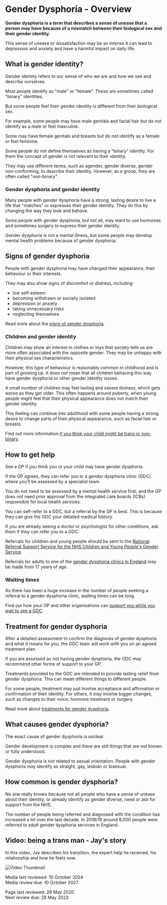 # Gender Dysphoria - Overview 

**Gender dysphoria is a term that describes a sense of unease that a person may have because of a mismatch between their biological sex and their gender identity.**

This sense of unease or dissatisfaction may be so intense it can lead to depression and anxiety and have a harmful impact on daily life.

## What is gender identity?

Gender identity refers to our sense of who we are and how we see and describe ourselves.

Most people identify as "male" or "female". These are sometimes called "binary" identities.

But some people feel their gender identity is different from their biological sex.

For example, some people may have male genitals and facial hair but do not identify as a male or feel masculine.

Some may have female genitals and breasts but do not identify as a female or feel feminine.

Some people do not define themselves as having a "binary" identity. For them the concept of gender is not relevant to their identity.

They may use different terms, such as agender, gender diverse, gender non-conforming, to describe their identity. However, as a group, they are often called "non-binary".

### **Gender dysphoria and gender identity**

Many people with gender dysphoria have a strong, lasting desire to live a life that "matches" or expresses their gender identity. They do this by changing the way they look and behave.

Some people with gender dysphoria, but not all, may want to use hormones and sometimes surgery to express their gender identity.

Gender dysphoria is not a mental illness, but some people may develop mental health problems because of gender dysphoria.

## Signs of gender dysphoria

People with gender dysphoria may have changed their appearance, their behaviour or their interests.

They may also show signs of discomfort or distress, including:

-   low self-esteem
-   becoming withdrawn or socially isolated
-   depression or anxiety
-   taking unnecessary risks
-   neglecting themselves

Read more about the [signs of gender dysphoria](/conditions/gender-dysphoria/symptoms/).

### Children and gender identity

Children may show an interest in clothes or toys that society tells us are more often associated with the opposite gender. They may be unhappy with their physical sex characteristics.

However, this type of behaviour is reasonably common in childhood and is part of growing up. It does not mean that all children behaving this way have gender dysphoria or other gender identity issues.

A small number of children may feel lasting and severe distress, which gets worse as they get older. This often happens around puberty, when young people might feel that their physical appearance does not match their gender identity.

This feeling can continue into adulthood with some people having a strong desire to change parts of their physical appearance, such as facial hair or breasts.

Find out more information [if you think your child might be trans or non-binary](/live-well/think-your-child-might-be-trans-or-non-binary/).

## How to get help

See a GP if you think you or your child may have gender dysphoria.

If the GP agrees, they can refer you to a gender dysphoria clinic (GDC) where you’ll be assessed by a specialist team.

You do not need to be assessed by a mental health service first, and the GP does not need prior approval from the integrated care boards (ICBs) responsible for local health services.

You can self-refer to a GDC, but a referral by the GP is best. This is because they can give the GDC your detailed medical history.

If you are already seeing a doctor or psychologist for other conditions, ask them if they can refer you to a GDC.

Referrals for children and young people should be sent to the [National Referral Support Service for the NHS Children and Young People's Gender Service](https://www.ardengemcsu.nhs.uk/services/clinical-support/national-referral-support-service-for-the-nhs-gender-incongruence-service-for-children-and-young-people/).

Referrals for adults to one of the [gender dysphoria clinics in England](/nhs-services/how-to-find-an-nhs-gender-identity-clinic/) may be made from 17 years of age.

### Waiting times

As there has been a huge increase in the number of people seeking a referral to a gender dysphoria clinic, waiting times can be long.

Find out how your GP and other organisations can [support you while you wait to see a GDC](/conditions/gender-dysphoria/how-get-help-and-support/).

## Treatment for gender dysphoria

After a detailed assessment to confirm the diagnosis of gender dysphoria and what it means for you, the GDC team will work with you on an agreed treatment plan.

If you are assessed as not having gender dysphoria, the GDC may recommend other forms of support to your GP.

Treatments provided by the GDC are intended to provide lasting relief from gender dysphoria. This can mean different things to different people.

For some people, treatment may just involve acceptance and affirmation or confirmation of their identity. For others, it may involve bigger changes, such as changes to their voice, hormone treatment or surgery.

Read more about [treatments for gender dysphoria](/conditions/gender-dysphoria/treatment/).

## What causes gender dysphoria?

The exact cause of gender dysphoria is unclear.

Gender development is complex and there are still things that are not known or fully understood.

Gender dysphoria is not related to sexual orientation. People with gender dysphoria may identify as straight, gay, lesbian or bisexual.

## How common is gender dysphoria?

No one really knows because not all people who have a sense of unease about their identity, or already identify as gender diverse, need or ask for support from the NHS.

The number of people being referred and diagnosed with the condition has increased a lot over the last decade. In 2018/19 around 8,000 people were referred to adult gender dysphoria services in England.

## Video: being a trans man - Jay's story

In this video, Jay describes his transition, the expert help he received, his relationship and how he feels now.

![Video Thumbnail](https://cf-images.eu-west-1.prod.boltdns.net/v1/static/79855382001/d2631fa0-6e4a-45e7-83f4-abedc081a7cb/fb486ec4-c010-498b-8844-687b702b3fa4/1280x720/match/image.jpg)

Media last reviewed: 10 October 2024  
Media review due: 10 October 2027  

Page last reviewed: 28 May 2020  
Next review due: 28 May 2023  